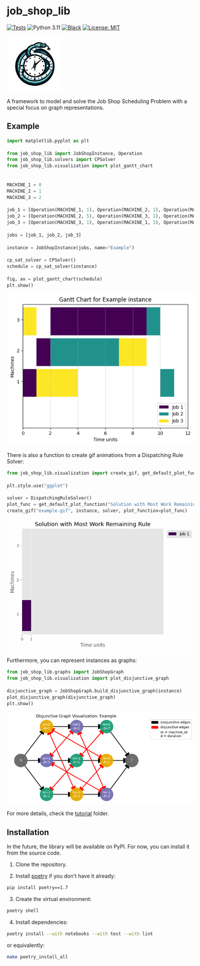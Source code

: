 # job_shop_lib
[![Tests](https://github.com/Pabloo22/job_shop_lib/actions/workflows/tests.yaml/badge.svg)](https://github.com/Pabloo22/job_shop_lib/actions/workflows/tests.yaml)
![Python 3.11](https://img.shields.io/badge/python-3.11-3776AB)
[![Black](https://img.shields.io/badge/code%20style-black-000000.svg)](https://github.com/psf/black)
[![License: MIT](https://img.shields.io/badge/License-MIT-yellow.svg)](https://opensource.org/licenses/MIT)

<img src="images/logo_with_transparent_background.png" alt="Job Shop Lib" width="150">


A framework to model and solve the Job Shop Scheduling Problem with a special focus on graph representations.

## Example
```python
import matplotlib.pyplot as plt

from job_shop_lib import JobShopInstance, Operation
from job_shop_lib.solvers import CPSolver
from job_shop_lib.visualization import plot_gantt_chart


MACHINE_1 = 0
MACHINE_2 = 1
MACHINE_3 = 2

job_1 = [Operation(MACHINE_1, 1), Operation(MACHINE_2, 1), Operation(MACHINE_3, 7)]
job_2 = [Operation(MACHINE_2, 5), Operation(MACHINE_3, 1), Operation(MACHINE_1, 1)]
job_3 = [Operation(MACHINE_3, 1), Operation(MACHINE_1, 3), Operation(MACHINE_2, 2)]

jobs = [job_1, job_2, job_3]

instance = JobShopInstance(jobs, name="Example")

cp_sat_solver = CPSolver()
schedule = cp_sat_solver(instance)

fig, ax = plot_gantt_chart(schedule)
plt.show()
```
![Example Gannt Chart](images/example_gantt_chart.png)

There is also a function to create gif animations from a Dispatching Rule Solver:

```python
from job_shop_lib.visualization import create_gif, get_default_plot_function

plt.style.use("ggplot")

solver = DispatchingRuleSolver()
plot_func = get_default_plot_function("Solution with Most Work Remaining Rule")
create_gif("example.gif", instance, solver, plot_function=plot_func)
```

![Example Gif](tutorial/example.gif)

Furthermore, you can represent instances as graphs:

```python
from job_shop_lib.graphs import JobShopGraph
from job_shop_lib.visualization import plot_disjunctive_graph

disjunctive_graph = JobShopGraph.build_disjunctive_graph(instance)
plot_disjunctive_graph(disjunctive_graph)
plt.show()
```

![Example Disjunctive Graph](images/example_disjunctive_graph.png)

For more details, check the [tutorial](tutorial) folder.

## Installation

In the future, the library will be available on PyPI. For now, you can install it from the source code.

1. Clone the repository.

2. Install [poetry](https://python-poetry.org/docs/) if you don't have it already:
```bash
pip install poetry==1.7
```
3. Create the virtual environment:
```bash
poetry shell
```
4. Install dependencies:
```bash
poetry install --with notebooks --with test --with lint
```
or equivalently:
```bash
make poetry_install_all 
```
